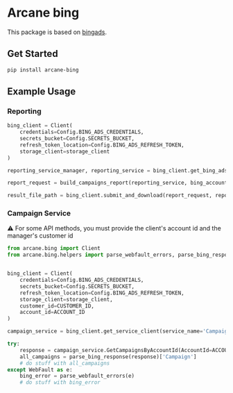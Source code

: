 # Arcane bing

This package is based on [bingads](https://docs.microsoft.com/en-us/advertising/guides/request-download-report?view=bingads-13).

## Get Started

```sh
pip install arcane-bing
```

## Example Usage

### Reporting

```python
bing_client = Client(
    credentials=Config.BING_ADS_CREDENTIALS,
    secrets_bucket=Config.SECRETS_BUCKET,
    refresh_token_location=Config.BING_ADS_REFRESH_TOKEN,
    storage_client=storage_client
)

reporting_service_manager, reporting_service = bing_client.get_bing_ads_api_client()

report_request = build_campaigns_report(reporting_service, bing_account_id)

result_file_path = bing_client.submit_and_download(report_request, reporting_service_manager)
```

### Campaign Service

:warning: For some API methods, you must provide the client's account id and the manager's customer id

```python
from arcane.bing import Client
from arcane.bing.helpers import parse_webfault_errors, parse_bing_response


bing_client = Client(
    credentials=Config.BING_ADS_CREDENTIALS,
    secrets_bucket=Config.SECRETS_BUCKET,
    refresh_token_location=Config.BING_ADS_REFRESH_TOKEN,
    storage_client=storage_client,
    customer_id=CUSTOMER_ID,
    account_id=ACCOUNT_ID
)

campaign_service = bing_client.get_service_client(service_name='CampaignManagement')

try:
    response = campaign_service.GetCampaignsByAccountId(AccountId=ACCOUNT_ID)
    all_campaigns = parse_bing_response(response)['Campaign']
    # do stuff with all_campaigns
except WebFault as e:
    bing_error = parse_webfault_errors(e)
    # do stuff with bing_error
```
